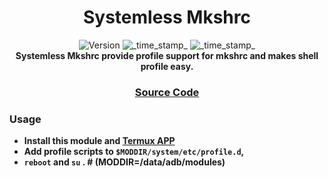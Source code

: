 <h1 align="center">Systemless Mkshrc</h1>

<div align="center">
  <!-- Version -->
    <img src="https://img.shields.io/badge/Version-v1.0-blue.svg?longCache=true&style=popout-square"
      alt="Version" />
  <!-- Min Magisk -->
    <img src="https://img.shields.io/badge/MinMagisk-20.4-red.svg?longCache=true&style=flat-square"
      alt="_time_stamp_" />
  <!-- Min KSU -->
    <img src="https://img.shields.io/badge/MinKernelSU-0.6.6-red.svg?longCache=true&style=flat-square"
      alt="_time_stamp_" /></div>

<div align="center">
  <strong>Systemless Mkshrc provide profile support for mkshrc and makes shell profile easy.
</div>

<div align="center">
  <h3>
    <a href="https://github.com/5kind/mkshrc">
      Source Code
    </a>
    <span>
  </h3>
</div>

### Usage
- Install this module and [Termux APP](https://github.com/termux/termux-app)
- Add profile scripts to `$MODDIR/system/etc/profile.d`,
- `reboot` and `su` . # (MODDIR=/data/adb/modules)
